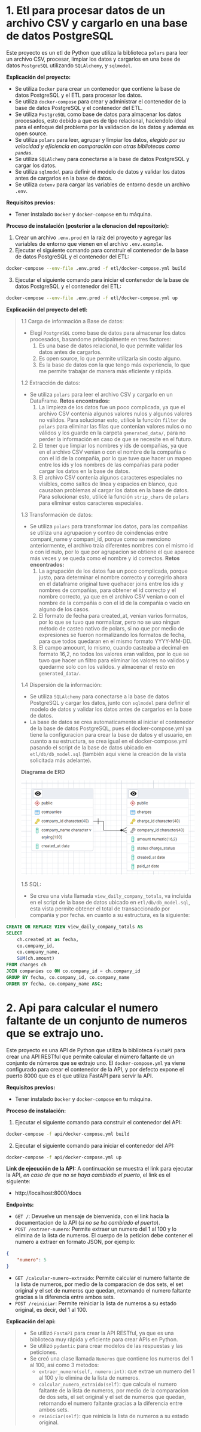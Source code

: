 # 1. Etl para procesar datos de un archivo CSV y cargarlo en una base de datos PostgreSQL

Este proyecto es un etl de Python que utiliza la biblioteca `polars` para leer un archivo CSV, procesar, limpiar los datos y cargarlos en una base de datos `PostgreSQL` utilizando `SQLAlchemy`, y `sqlmodel`.

**Explicación del proyecto:**
- Se utiliza `Docker` para crear un contenedor que contiene la base de datos PostgreSQL y el ETL para procesar los datos.
- Se utiliza `docker-compose` para crear y administrar el contenedor de la base de datos PostgreSQL y el contenedor del ETL.
- Se utiliza `PostgreSQL` como base de datos para almacenar los datos procesados, esto debido a que es de tipo relacional, haciendolo ideal para el enfoque del problema por la validacion de los datos y además es open source.
- Se utiliza `polars` para leer, agrupar y limpiar los datos, *elegido por su velocidad y eficiencia en comparación con otras bibliotecas como `pandas`*.
- Se utiliza `SQLAlchemy` para conectarse a la base de datos PostgreSQL y cargar los datos.
- Se utiliza `sqlmodel` para definir el modelo de datos y validar los datos antes de cargarlos en la base de datos.
- Se utiliza `dotenv` para cargar las variables de entorno desde un archivo `.env`.

**Requisitos previos:**
- Tener instalado `Docker` y `docker-compose` en tu máquina.

**Proceso de instalación (posterior a la clonacion del repositorio):**
1. Crear un archivo `.env.prod` en la raíz del proyecto y agregar las variables de entorno que vienen en el archivo `.env.example`.
2. Ejecutar el siguiente comando para construir el contenedor de la base de datos PostgreSQL y el contenedor del ETL:
```bash
docker-compose --env-file .env.prod -f etl/docker-compose.yml build
```
3. Ejecutar el siguiente comando para iniciar el contenedor de la base de datos PostgreSQL y el contenedor del ETL:
```bash
docker-compose --env-file .env.prod -f etl/docker-compose.yml up
```

**Explicación del proyecto del etl:**

> 1.1 Carga de información a Base de datos:
> * Elegí `PostgreSQL` como base de datos para almacenar los datos procesados, basandome principalmente en tres factores:
>   1. Es una base de datos relacional, lo que permite validar los datos antes de cargarlos.
>   2. Es open source, lo que permite utilizarla sin costo alguno.
>   3. Es la base de datos con la que tengo más experiencia, lo que me permite trabajar de manera más eficiente y rápida.
>
> 1.2 Extracción de datos:
> * Se utiliza `polars` para leer el archivo CSV y cargarlo en un DataFrame.
>**Retos encontrados:**
>   1. La limpieza de los datos fue un poco complicada, ya que el archivo CSV contenía algunos valores nulos y algunos valores no válidos. Para solucionar esto, utilicé la función `filter` de `polars` para eliminar las filas que contenían valores nulos o no válidos y los guarde en la carpeta `generated_data/`, para no perder la información en caso de que se necesite en el futuro.
>   2. El tener que limpiar los nombres y ids de compañias, ya que en el archivo CSV venian o con el nombre de la compañia o con el id de la compañia, por lo que tuve que hacer un mapeo entre los ids y los nombres de las compañias para poder cargar los datos en la base de datos.
>   3. El archivo CSV contenía algunos caracteres especiales no visibles, como saltos de línea y espacios en blanco, que causaban problemas al cargar los datos en la base de datos. Para solucionar esto, utilicé la función `strip_chars` de `polars` para eliminar estos caracteres especiales.
>
> 1.3 Transformación de datos:
> * Se utiliza `polars` para transformar los datos, para las compañias se utiliza una agrupacion y conteo de coindencias entre compani_name y compani_id, porque como se menciono anteriormente, el archivo traia diferentes nombres con el mismo id o con id nulo, por lo que por agrupacion se obtiene el que aparece más veces y se queda como el nombre y id correctos.
>**Retos encontrados:**
>   1. La agrupación de los datos fue un poco complicada, porque justo, para determinar el nombre correcto y corregirlo ahora en el dataframe original tuve quehacer joins entre los ids y nombres de compañias, para obtener el id correcto y el nombre correcto, ya que en el archivo CSV venian o con el nombre de la compañia o con el id de la compañia o vacio en alguno de los casos.
>   2. El formato de fecha para created_at, venian varios formatos, por lo que se tuvo que normalizar, pero no se uso ningun método de casteo nativo de polars, si no que por medio de expresiones se fueron normalizando los formatos de fecha, para que todos quedaran en el mismo formato YYYY-MM-DD.
>   3. El campo amoount, lo mismo, cuando casteaba a decimal en formato 16,2, no todos los valores eran validos, por lo que se tuvo que hacer un filtro para eliminar los valores no validos y quedarme solo con los validos. y almacenar el resto en `generated_data/`.
>
> 1.4 Dispersión de la información:
> * Se utiliza `SQLAlchemy` para conectarse a la base de datos PostgreSQL y cargar los datos, junto con `sqlmodel` para definir el modelo de datos y validar los datos antes de cargarlos en la base de datos.
> * La base de datos se crea automaticamente al iniciar el contenedor de la base de datos PostgreSQL, pues el docker-compose.yml ya tiene la configuracion para crear la base de datos y el usuario, en cuanto a su estructura, se crea igual en el docker-compose.yml pasando el script de la base de datos ubicado en `etl/db/db_model.sql` (también aqui viene la creación de la vista solicitada más adelante).
>
>**Diagrama de ERD**
> 
> 
> ![Diagrama ERD](docs/erd-bd.png)
> 
> 
> 
> 1.5 SQL:
> * Se crea una vista llamada `view_daily_company_totals`, va incluida en el script de la base de datos ubicado en `etl/db/db_model.sql`, esta vista permite obtener el total de transaccionado por compañia y por fecha. en cuanto a su estructura, es la siguiente:
```sql
CREATE OR REPLACE VIEW view_daily_company_totals AS
SELECT 
    ch.created_at as fecha,
    co.company_id,
    co.company_name,
    SUM(ch.amount)
FROM charges ch
JOIN companies co ON co.company_id = ch.company_id
GROUP BY fecha, co.company_id, co.company_name
ORDER BY fecha, co.company_name ASC;
```


# 2. Api para calcular el numero faltante de un conjunto de numeros que se extrajo uno.

Este proyecto es una API de Python que utiliza la biblioteca `FastAPI` para crear una API RESTful que permite calcular el número faltante de un conjunto de números que se extrajo uno.
El `docker-compose.yml` ya viene configurado para crear el contenedor de la API, y por defecto expone el puerto 8000 que es el que utiliza FastAPI para servir la API.

**Requisitos previos:**
- Tener instalado `Docker` y `docker-compose` en tu máquina.

**Proceso de instalación:**
1. Ejecutar el siguiente comando para construir el contenedor del API:
```bash
docker-compose -f api/docker-compose.yml build
```
2. Ejecutar el siguiente comando para iniciar el contenedor del API:
```bash
docker-compose -f api/docker-compose.yml up
```



**Link de ejecución de la API:**
A continuación se muestra el link para ejecutar la API, *en caso de que no se haya cambiado el puerto*, el link es el siguiente:
- http://localhost:8000/docs

**Endpoints:**
- `GET /`: Devuelve un mensaje de bienvenida, con el link hacia la documentacion de la API (*si no se ha cambiado el puerto*).
- `POST /extraer-numero`: Permite extraer un numero del 1 al 100 y lo elimina de la lista de numeros. El cuerpo de la peticion debe contener el numero a extraer en formato JSON, por ejemplo:
```json
{
    "numero": 5
}
```
- `GET /calcular-numero-extraido`: Permite calcular el numero faltante de la lista de numeros, por medio de la comparacion de dos sets, el set original y el set de numeros que quedan, retornando el numero faltante gracias a la diferencia entre ambos sets.
- `POST /reiniciar`: Permite reiniciar la lista de numeros a su estado original, es decir, del 1 al 100.

**Explicación del api:**
> * Se utilizó `FastAPI` para crear la API RESTful, ya que es una biblioteca muy rápida y eficiente para crear APIs en Python.
> * Se utilizó `pydantic` para crear modelos de las respuestas y las peticiones.
> * Se creó una clase llamada `Numeros` que contiene los numeros del 1 al 100, asi como 3 metodos:
>   - `extraer_numero(self, numero:int)`: que extrae un numero del 1 al 100 y lo elimina de la lista de numeros.
>   - `calcular_numero_extraido(self)`: que calcula el numero faltante de la lista de numeros, por medio de la comparacion de dos sets, el set original y el set de numeros que quedan, retornando el numero faltante gracias a la diferencia entre ambos sets.
>   - `reiniciar(self)`: que reinicia la lista de numeros a su estado original.

